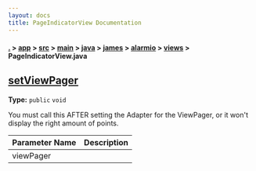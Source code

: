 ```yaml
---
layout: docs
title: PageIndicatorView Documentation
---
```

#### [.](./../../../../../../../index) > [app](./../../../../../../index) > [src](./../../../../../index) > [main](./../../../../index) > [java](./../../../index) > [james](./../../index) > [alarmio](./../index) > [views](./index) > **PageIndicatorView.java**

## [setViewPager](https://github.com/fennifith/Alarmio/blob/master/app/src/main/java/james/alarmio/views/PageIndicatorView.java#L144)

**Type:** `public` `void`

You must call this AFTER setting the Adapter for the ViewPager, or it won't display the right amount of points. 





|Parameter Name|Description|
|-----|-----|
|viewPager| |








